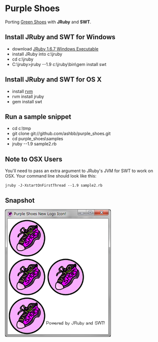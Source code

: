 Purple Shoes
==========

Porting [Green Shoes](https://github.com/ashbb/green_shoes) with **JRuby** and **SWT**. 

Install JRuby and SWT for Windows
----------------------------------

- download [JRuby 1.6.7 Windows Executable](http://jruby.org/download)
- install JRuby into c:\jruby
- cd c:\jruby
- C:\jruby>jruby --1.9 c:\jruby\bin\gem install swt

Install JRuby and SWT for OS X
------------------------------

- install [rvm](http://beginrescueend.com/)
- rvm install jruby
- gem install swt

Run a sample snippet
--------------------

- cd c:\tmp
- git clone git://github.com/ashbb/purple_shoes.git
- cd purple_shoes\samples
- jruby --1.9 sample2.rb


Note to OSX Users
-----------------

You'll need to pass an extra argument to JRuby's JVM for SWT to work on OSX.  Your command line should look like this:

```
jruby -J-XstartOnFirstThread --1.9 sample2.rb
```


Snapshot
---------

![snapshot](https://github.com/ashbb/purple_shoes/raw/master/snapshots/sample2.png)
